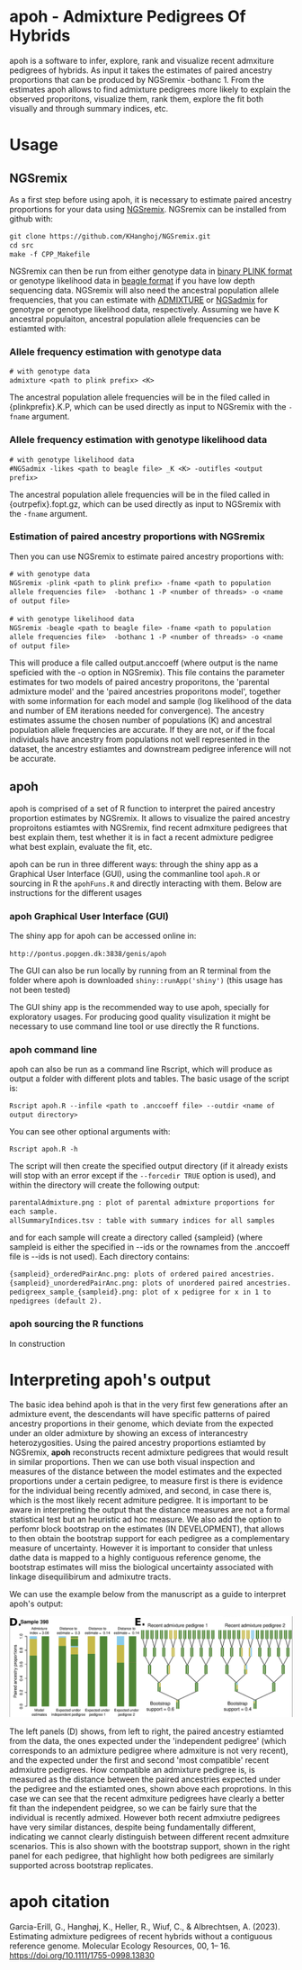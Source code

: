 # apoh - **A**dmixture **P**edigrees **O**f **H**ybrids

apoh is a software to infer, explore, rank and visualize recent admxiture pedigrees of hybrids. As input it takes the estimates of paired ancestry proportions that can be produced by NGSremix -bothanc 1. From the estimates apoh allows to find admixture pedigrees more likely to explain the observed proporitons, visualize them, rank them, explore the fit both visually and through summary indices, etc.


# Usage

## NGSremix

As a first step before using apoh, it is necessary to estimate paired ancestry proportions for your data using [NGSremix](https://github.com/KHanghoj/NGSremix). NGSremix can be installed from github with:

```
git clone https://github.com/KHanghoj/NGSremix.git
cd src
make -f CPP_Makefile
```

NGSremix can then be run from either genotype data in [binary PLINK format](https://www.cog-genomics.org/plink/1.9/formats#bed) or genotype likelihood data in [beagle format](https://popgen.dk/angsd/index.php/Genotype_Likelihoods#Beagle_format) if you have low depth sequencing data. NGSremix will also need the ancestral population allele frequencies, that you can estimate with [ADMIXTURE](https://dalexander.github.io/admixture) or [NGSadmix](www.popgen.dk/software/index.php/NgsAdmix) for genotype or genotype likelihood data, respectively. Assuming we have K ancestral populaiton, ancestral population allele frequencies can be estiamted with:

### Allele frequency estimation with genotype data

```
# with genotype data
admixture <path to plink prefix> <K>
```
The ancestral population allele frequencies will be in the filed called in {plinkprefix}.K.P, which can be used directly as input to NGSremix with the `-fname` argument.

### Allele frequency estimation with genotype likelihood data

```
# with genotype likelihood data
#NGSadmix -likes <path to beagle file> _K <K> -outifles <output prefix>
```
The ancestral population allele frequencies will be in the filed called in {outrpefix}.fopt.gz, which can be used directly as input to NGSremix with the `-fname` argument.

### Estimation of paired ancestry proportions with NGSremix

Then you can use NGSremix to estimate paired ancestry proportions with:

```
# with genotype data
NGSremix -plink <path to plink prefix> -fname <path to population allele frequencies file>  -bothanc 1 -P <number of threads> -o <name of output file>

# with genotype likelihood data
NGSremix -beagle <path to beagle file> -fname <path to population allele frequencies file>  -bothanc 1 -P <number of threads> -o <name of output file>
```

This will produce a file called output.anccoeff (where output is the name speficied with the -o option in NGSremix). This file contains the parameter estimates for two models of paired ancestry proporitons, the 'parental admixture model' and the 'paired ancestries proporitons model', together with some information for each model and sample (log likelihood of the data and number of EM iterations needed for convergence). The ancestry estimates assume the chosen number of populations (K) and ancestral population allele frequencies are accurate. If they are not, or if the focal individuals have ancestry from populations not well represented in the dataset, the ancestry estiamtes and downstream pedigree inference will not be accurate.

## apoh

apoh is comprised of a set of R function to interpret the paired ancestry proportion estimates by NGSremix. It allows to visualize the paired ancestry proproitons estiamtes with NGSremix, find recent admxiture pedigrees that best explain them, test whether it is in fact a recent admixture pedigree what best explain, evaluate the fit, etc.

apoh can be run in three different ways: through the shiny app as a Graphical User Interface (GUI), using the commanline tool `apoh.R` or sourcing in R the `apohFuns.R` and directly interacting with them. Below are instructions for the different usages

### apoh Graphical User Interface (GUI)

The shiny app for apoh can be accessed online in:

`http://pontus.popgen.dk:3838/genis/apoh`

The GUI can also be run locally by running from an R terminal from the folder where apoh is downloaded `shiny::runApp('shiny')` (this usage has not been tested)

The GUI shiny app is the recommended way to use apoh, specially for exploratory usages. For producing good quality visulization it might be necessary to use command line tool or use directly the R functions.

### apoh command line

apoh can also be run as a command line Rscript, which will produce as output a folder with different plots and tables. The basic usage of the script is:

```
Rscript apoh.R --infile <path to .anccoeff file> --outdir <name of output directory>
```

You can see other optional arguments with:

```
Rscript apoh.R -h
```

The script will then create the specified output directory (if it already exists will stop with an error except if the `--forcedir TRUE` option is used), and within the directory will create the following output:

```
parentalAdmixture.png : plot of parental admixture proportions for each sample.
allSummaryIndices.tsv : table with summary indices for all samples
```

and for each sample will create a directory called {sampleid} (where sampleid is either the specified in --ids or the rownames from the .anccoeff file is --ids is not used). Each directory contains:

```
{sampleid}_orderedPairAnc.png: plots of ordered paired ancestries.
{sampleid}_unorderedPairAnc.png: plots of unordered paired ancestries.
pedigreex_sample_{sampleid}.png: plot of x pedigree for x in 1 to npedigrees (default 2).
```


### **apoh** sourcing the R functions

In construction


# Interpreting apoh's output


The basic idea behind apoh is that in the very first few generations after an admixture event, the descendants will have specific patterns of paired ancestry proportions in their genome, which deviate from the expected under an older admixture by showing an excess of interancestry heterozygosities. Using the paired ancestry proportions estiamted by NGSremix, **apoh** reconstructs recent admixture pedigrees that would result in similar proportions. Then we can use both visual inspection and measures of the distance between the model estimates and the expected proportions under a certain pedigree, to measure first is there is evidence for the individual being recently admixed, and second, in case there is, which is the most likely recent admiture pedigree. It is important to be aware in interpreting the output that the distance measures are not a formal statistical test but an heuristic ad hoc measure. We also add the option to perfomr block bootstrap on the estimates (IN DEVELOPMENT), that allows to then obtain the bootstrap support for each pedigree as a complementary measure of uncertainty. However it is important to consider that unless dathe data is mapped to a highly contiguous reference genome, the bootstrap estimates will miss the biological uncertainty associated with linkage disequilibirum and admixutre tracts.

We can use the example below from the manuscript as a guide to interpret apoh's output:

![apoh recent admixutre and pedigrees inference for low depth sequenced sample of a recently admixed waterbuck (*Kobus ellipsiprymnus*)](figures/apoh_waterbuck_example.png)

The left panels (D) shows, from left to right, the paired ancestry estiamted from the data, the ones expected under the 'independent pedigree' (which corresponds to an admixture pedigree where admxiture is not very recent), and the expected under the first and second 'most compatible' recent admxiutre pedigrees. How compatible an admixture pedigree is, is measured as the distance between the paired ancestries expected under the pedigree and the estiamted ones, shown above each proprotions. In this case we can see that the recent admxiture pedigrees have clearly a better fit than the independent peidgree, so we can be fairly sure that the individual is recently admixed. However both recent admxiutre pedigrees have very similar distances, despite being fundamentally different, indicating we cannot clearly distinguish between different recent admxiture scenarios. This is also shown with the bootstrap support, shown in the right panel for each pedigree, that highlight how both pedigrees are similarly supported across bootstrap replicates. 


# apoh citation

Garcia-Erill, G., Hanghøj, K., Heller, R., Wiuf, C., & Albrechtsen, A. (2023). Estimating admixture pedigrees of recent hybrids without a contiguous reference genome. Molecular Ecology Resources, 00, 1– 16. https://doi.org/10.1111/1755-0998.13830 

